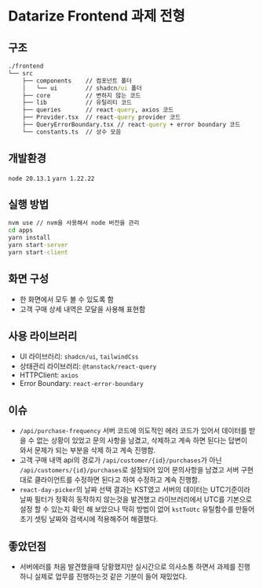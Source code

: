 # Datarize Frontend 과제 전형

## 구조

```cmd
./frontend
└── src
    ├── components    // 컴포넌트 폴더
    │   └── ui        // shadcn/ui 폴더
    ├── core          // 변하지 않는 코드
    ├── lib           // 유틸리티 코드
    ├── queries       // react-query, axios 코드
    ├── Provider.tsx  // react-query provider 코드
    ├── QueryErrorBoundary.tsx // react-query + error boundary 코드
    └── constants.ts  // 상수 모음
```

## 개발환경

`node 20.13.1`
`yarn 1.22.22`

## 실행 방법

```cmd
nvm use // nvm을 사용해서 node 버전을 관리
cd apps
yarn install
yarn start-server
yarn start-client
```

## 화면 구성

- 한 화면에서 모두 볼 수 있도록 함
- 고객 구매 상세 내역은 모달을 사용해 표현함

## 사용 라이브러리

- UI 라이브러리: `shadcn/ui`, `tailwindCss`
- 상태관리 라이브러리: `@tanstack/react-query`
- HTTPClient: `axios`
- Error Boundary: `react-error-boundary`

## 이슈

- `/api/purchase-frequency` 서버 코드에 의도적인 에러 코드가 있어서 데이터를 받을 수 없는 상황이 있었고 문의 사항을 남겼고, 삭제하고 계속 하면 된다는 답변이 와서 문제가 되는 부분을 삭제 하고 계속 진행함.
- 고객 구매 내역 api의 경로가 `/api/customer/{id}/purchases`가 아닌 `/api/customers/{id}/purchases`로 설정되어 있어 문의사항을 남겼고 서버 구현대로 클라이언트를 수정하면 된다고 하여 수정하고 계속 진행함.
- `react-day-picker`의 날짜 선택 결과는 KST였고 서버의 데이터는 UTC기준이라 날짜 필터가 정확히 동작하지 않는것을 발견했고 라이브러리에서 UTC를 기본으로 설정 할 수 있는지 확인 해 보았으나 딱히 방법이 없어 `kstToUtc` 유틸함수를 만들어 초기 셋팅 날짜와 검색시에 적용해주어 해결했다.

## 좋았던점

- 서버에러를 처음 발견했을때 당황했지만 실시간으로 의사소통 하면서 과제를 진행하니 실제로 업무를 진행하는것 같은 기분이 들어 재밌었다.
